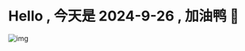 
# Hello , 今天是 2024-9-26 , 加油鸭 🤭

![img](https://v1.jinrishici.com/all.svg?font-size=18&spacing=4)

